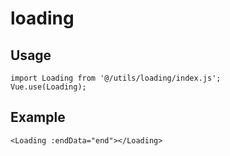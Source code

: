 # loading
## Usage

```
import Loading from '@/utils/loading/index.js';
Vue.use(Loading);
```
## Example

```
<Loading :endData="end"></Loading>
```